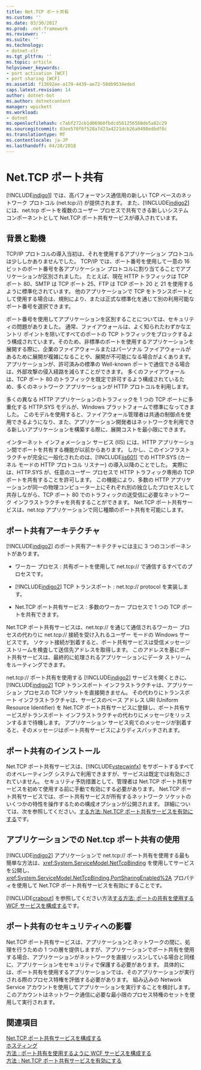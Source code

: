 ```yaml
---
title: Net.TCP ポート共有
ms.custom: ''
ms.date: 03/30/2017
ms.prod: .net-framework
ms.reviewer: ''
ms.suite: ''
ms.technology:
- dotnet-clr
ms.tgt_pltfrm: ''
ms.topic: article
helpviewer_keywords:
- port activation [WCF]
- port sharing [WCF]
ms.assetid: f13692ee-a179-4439-ae72-50db9534eded
caps.latest.revision: 14
author: dotnet-bot
ms.author: dotnetcontent
manager: wpickett
ms.workload:
- dotnet
ms.openlocfilehash: c7abf272cb1d069b0fbdcd561256580de5a82c29
ms.sourcegitcommit: 03ee570f6f528a7d23a4221dcb26a9498edbdf8c
ms.translationtype: MT
ms.contentlocale: ja-JP
ms.lasthandoff: 04/28/2018
---
```

# <a name="nettcp-port-sharing"></a>Net.TCP ポート共有
[!INCLUDE[indigo1](../../../../includes/indigo1-md.md)] では、高パフォーマンス通信用の新しい TCP ベースのネットワーク プロトコル (net.tcp://) が提供されます。 また、[!INCLUDE[indigo2](../../../../includes/indigo2-md.md)] には、net.tcp ポートを複数のユーザー プロセスで共有できる新しいシステム コンポーネントとして Net.TCP ポート共有サービスが導入されています。  
  
## <a name="background-and-motivation"></a>背景と動機  
 TCP/IP プロトコルの導入当初は、それを使用するアプリケーション プロトコルは少ししかありませんでした。 TCP/IP では、ポート番号を使用して一意の 16 ビットのポート番号を各アプリケーション プロトコルに割り当てることでアプリケーションが区別されました。 たとえば、現在 HTTP トラフィックは TCP ポート 80、SMTP は TCP ポート 25、FTP は TCP ポート 20 と 21 を使用するように標準化されています。 他のアプリケーションで TCP をトランスポートとして使用する場合は、規則により、または正式な標準化を通じて別の利用可能なポート番号を選択できます。  
  
 ポート番号を使用してアプリケーションを区別することについては、セキュリティの問題がありました。 通常、ファイアウォールは、よく知られたわずかなエントリ ポイントを除いてすべてのポートの TCP トラフィックをブロックするよう構成されています。そのため、非標準のポートを使用するアプリケーションを展開する際に、企業のファイアウォールまたはパーソナル ファイアウォールがあるために展開が複雑になることや、展開が不可能になる場合がよくあります。 アプリケーションが、許可済みの標準の Well-known ポートで通信できる場合は、外部攻撃の侵入経路を減らすことができます。 多くのファイアウォールは、TCP ポート 80 のトラフィックを既定で許可するよう構成されているため、多くのネットワーク アプリケーションが HTTP プロトコルを利用します。  
  
 多くの異なる HTTP アプリケーションのトラフィックを 1 つの TCP ポートに多重化する HTTP.SYS モデルが、Windows プラットフォームで標準になってきました。 このモデルを使用すると、ファイアウォール管理者は共通の制御点を使用できるようになり、また、アプリケーション開発者はネットワークを利用できる新しいアプリケーションを構築する際に、展開コストを最小限にできます。  
  
 インターネット インフォメーション サービス (IIS) には、HTTP アプリケーション間でポートを共有する機能が以前からあります。 しかし、このインフラストラクチャが完全に一般化されたのは、[!INCLUDE[iis601](../../../../includes/iis601-md.md)] での HTTP.SYS (カーネル モードの HTTP プロトコル リスナー) の導入以降のことでした。 実際には、HTTP.SYS が、任意のユーザー プロセスで HTTP トラフィック専用の TCP ポートを共有することを許可します。 この機能により、多数の HTTP アプリケーションが同一の物理コンピューター上にそれぞれ別の独立したプロセスとして共存しながら、TCP ポート 80 でのトラフィックの送受信に必要なネットワーク インフラストラクチャを共有することができます。 Net.TCP ポート共有サービスは、net.tcp アプリケーションで同じ種類のポート共有を可能にします。  
  
## <a name="port-sharing-architecture"></a>ポート共有アーキテクチャ  
 [!INCLUDE[indigo2](../../../../includes/indigo2-md.md)] のポート共有アーキテクチャには主に 3 つのコンポーネントがあります。  
  
-   ワーカー プロセス : 共有ポートを使用して net.tcp:// で通信するすべてのプロセスです。  
  
-   [!INCLUDE[indigo2](../../../../includes/indigo2-md.md)] TCP トランスポート : net.tcp:// protocol を実装します。  
  
-   Net.TCP ポート共有サービス : 多数のワーカー プロセスで 1 つの TCP ポートを共有できます。  
  
 Net.TCP ポート共有サービスは、net.tcp:// を通じて通信されるワーカー プロセスの代わりに net.tcp:// 接続を受け入れるユーザー モードの Windows サービスです。 ソケット接続が到着すると、ポート共有サービスは受信メッセージ ストリームを検査して送信先アドレスを取得します。 このアドレスを基にポート共有サービスは、最終的に処理されるアプリケーションにデータ ストリームをルーティングできます。  
  
 net.tcp:// ポート共有を使用する [!INCLUDE[indigo2](../../../../includes/indigo2-md.md)] サービスを開くときに、[!INCLUDE[indigo2](../../../../includes/indigo2-md.md)] TCP トランスポート インフラストラクチャは、アプリケーション プロセスの TCP ソケットを直接開きません。 その代わりにトランスポート インフラストラクチャは、サービスのベース アドレス URI (Uniform Resource Identifier) を Net.TCP ポート共有サービスに登録し、ポート共有サービスがトランスポート インフラストラクチャの代わりにメッセージをリッスンするまで待機します。  アプリケーション サービス宛てのメッセージが到着すると、そのメッセージはポート共有サービスによりディスパッチされます。  
  
## <a name="installing-port-sharing"></a>ポート共有のインストール  
 Net.TCP ポート共有サービスは、[!INCLUDE[vstecwinfx](../../../../includes/vstecwinfx-md.md)] をサポートするすべてのオペレーティング システムで利用できますが、サービスは既定では有効にされていません。 セキュリティ予防措置として、管理者は Net.TCP ポート共有サービスを初めて使用する前に手動で有効にする必要があります。 Net.TCP ポート共有サービスでは、ポート共有サービスが所有するネットワーク ソケットのいくつかの特性を操作するための構成オプションが公開されます。 詳細については、次を参照してください。[する方法: Net.TCP ポート共有サービスを有効にする](../../../../docs/framework/wcf/feature-details/how-to-enable-the-net-tcp-port-sharing-service.md)です。  
  
## <a name="using-nettcp-port-sharing-in-an-application"></a>アプリケーションでの Net.tcp ポート共有の使用  
 [!INCLUDE[indigo2](../../../../includes/indigo2-md.md)] アプリケーションで net.tcp:// ポート共有を使用する最も簡単な方法は、<xref:System.ServiceModel.NetTcpBinding> を使用してサービスを公開し、<xref:System.ServiceModel.NetTcpBinding.PortSharingEnabled%2A> プロパティを使用して Net.TCP ポート共有サービスを有効にすることです。  
  
 [!INCLUDE[crabout](../../../../includes/crabout-md.md)] を参照してください方法[する方法: ポートの共有を使用する WCF サービスを構成する](../../../../docs/framework/wcf/feature-details/how-to-configure-a-wcf-service-to-use-port-sharing.md)です。  
  
## <a name="security-implications-of-port-sharing"></a>ポート共有のセキュリティへの影響  
 Net.TCP ポート共有サービスは、アプリケーションとネットワークの間に、処理を行うための 1 つの層を提供しますが、アプリケーションでポート共有を使用する場合、アプリケーションがネットワークを直接リッスンしている場合と同様に、アプリケーションをセキュリティで保護する必要があります。 具体的には、ポート共有を使用するアプリケーションでは、そのアプリケーションが実行される際のプロセス特権を評価する必要があります。 組み込みの Network Service アカウントを使用してアプリケーションを実行することを検討します。このアカウントはネットワーク通信に必要な最小限のプロセス特権のセットを使用して実行されます。  
  
## <a name="see-also"></a>関連項目  
 [Net.TCP ポート共有サービスを構成する](../../../../docs/framework/wcf/feature-details/configuring-the-net-tcp-port-sharing-service.md)  
 [ホスティング](../../../../docs/framework/wcf/feature-details/hosting.md)  
 [方法 : ポート共有を使用するように WCF サービスを構成する](../../../../docs/framework/wcf/feature-details/how-to-configure-a-wcf-service-to-use-port-sharing.md)  
 [方法 : Net.TCP ポート共有サービスを有効にする](../../../../docs/framework/wcf/feature-details/how-to-enable-the-net-tcp-port-sharing-service.md)
